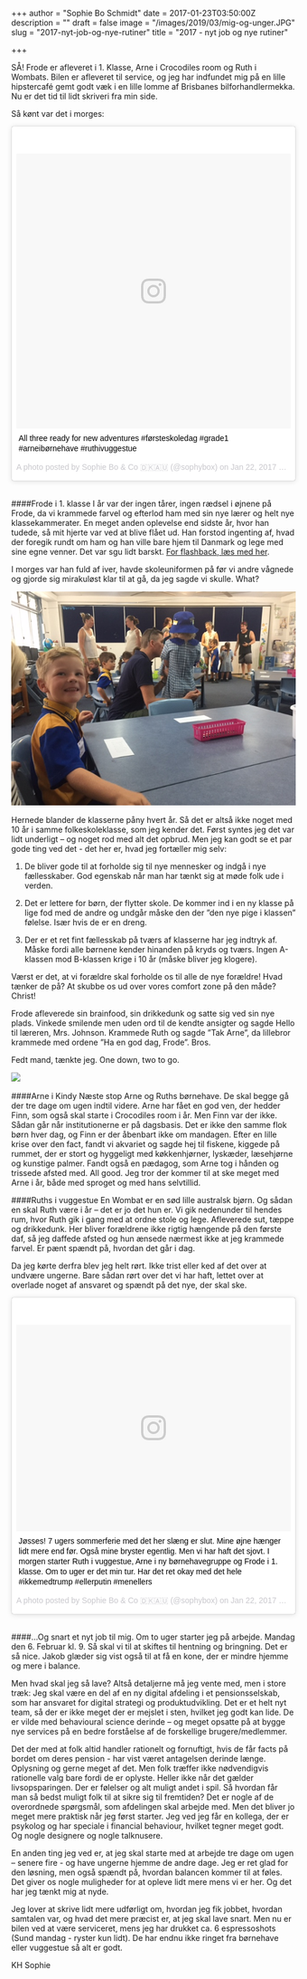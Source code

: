 +++
author = "Sophie Bo Schmidt"
date = 2017-01-23T03:50:00Z
description = ""
draft = false
image = "/images/2019/03/mig-og-unger.JPG"
slug = "2017-nyt-job-og-nye-rutiner"
title = "2017 - nyt job og nye rutiner"

+++


SÅ! Frode er afleveret i 1. Klasse, Arne i Crocodiles room og Ruth i Wombats. Bilen er afleveret til service, og jeg har indfundet mig på en lille hipstercafé gemt godt væk i en lille lomme af Brisbanes bilforhandlermekka. Nu er det tid til lidt skriveri fra min side. 

Så kønt var det i morges: 

<blockquote class="instagram-media" data-instgrm-captioned data-instgrm-version="7" style=" background:#FFF; border:0; border-radius:3px; box-shadow:0 0 1px 0 rgba(0,0,0,0.5),0 1px 10px 0 rgba(0,0,0,0.15); margin: 1px; max-width:658px; padding:0; width:99.375%; width:-webkit-calc(100% - 2px); width:calc(100% - 2px);"><div style="padding:8px;"> <div style=" background:#F8F8F8; line-height:0; margin-top:40px; padding:50.0% 0; text-align:center; width:100%;"> <div style=" background:url(data:image/png;base64,iVBORw0KGgoAAAANSUhEUgAAACwAAAAsCAMAAAApWqozAAAABGdBTUEAALGPC/xhBQAAAAFzUkdCAK7OHOkAAAAMUExURczMzPf399fX1+bm5mzY9AMAAADiSURBVDjLvZXbEsMgCES5/P8/t9FuRVCRmU73JWlzosgSIIZURCjo/ad+EQJJB4Hv8BFt+IDpQoCx1wjOSBFhh2XssxEIYn3ulI/6MNReE07UIWJEv8UEOWDS88LY97kqyTliJKKtuYBbruAyVh5wOHiXmpi5we58Ek028czwyuQdLKPG1Bkb4NnM+VeAnfHqn1k4+GPT6uGQcvu2h2OVuIf/gWUFyy8OWEpdyZSa3aVCqpVoVvzZZ2VTnn2wU8qzVjDDetO90GSy9mVLqtgYSy231MxrY6I2gGqjrTY0L8fxCxfCBbhWrsYYAAAAAElFTkSuQmCC); display:block; height:44px; margin:0 auto -44px; position:relative; top:-22px; width:44px;"></div></div> <p style=" margin:8px 0 0 0; padding:0 4px;"> <a href="https://www.instagram.com/p/BPl32noBy0z/" style=" color:#000; font-family:Arial,sans-serif; font-size:14px; font-style:normal; font-weight:normal; line-height:17px; text-decoration:none; word-wrap:break-word;" target="_blank">All three ready for new adventures #førsteskoledag #grade1 #arneibørnehave #ruthivuggestue</a></p> <p style=" color:#c9c8cd; font-family:Arial,sans-serif; font-size:14px; line-height:17px; margin-bottom:0; margin-top:8px; overflow:hidden; padding:8px 0 7px; text-align:center; text-overflow:ellipsis; white-space:nowrap;">A photo posted by Sophie Bo &amp; Co 🇩🇰🇦🇺 (@sophybox) on <time style=" font-family:Arial,sans-serif; font-size:14px; line-height:17px;" datetime="2017-01-23T03:27:07+00:00">Jan 22, 2017 at 7:27pm PST</time></p></div></blockquote>
<script async defer src="//platform.instagram.com/en_US/embeds.js"></script>

<br/>

####Frode i 1. klasse
I år var der ingen tårer, ingen rædsel i øjnene på Frode, da vi krammede farvel og efterlod ham med sin nye lærer og helt nye klassekammerater. En meget anden oplevelse end sidste år, hvor han tudede, så mit hjerte var ved at blive flået ud. Han forstod ingenting af, hvad der foregik rundt om ham og han ville bare hjem til Danmark og lege med sine egne venner. Det var sgu lidt barskt. [For flashback, læs med her](http://aussiestories.dk/realityhits/).

I morges var han fuld af iver, havde skoleuniformen på før vi andre vågnede og gjorde sig mirakuløst klar til at gå, da jeg sagde vi skulle. What?  

![](/content/images/2017/01/IMG_2577.JPG)

Hernede blander de klasserne påny hvert år. Så det er altså ikke noget med 10 år i samme folkeskoleklasse, som jeg kender det. Først syntes jeg det var lidt underligt – og noget rod med alt det opbrud. Men jeg kan godt se et par gode ting ved det - det her er, hvad jeg fortæller mig selv: 

1.	De bliver gode til at forholde sig til nye mennesker og indgå i nye fællesskaber. God egenskab når man har tænkt sig at møde folk ude i verden. 

2.	Det er lettere for børn, der flytter skole. De kommer ind i en ny klasse på lige fod med de andre og undgår måske den der ”den nye pige i klassen” følelse. Især hvis de er en dreng. 

3.	Der er et ret fint fællesskab på tværs af klasserne har jeg indtryk af. Måske fordi alle børnene kender hinanden på kryds og tværs. Ingen A-klassen mod B-klassen krige i 10 år (måske bliver jeg klogere). 

Værst er det, at vi forældre skal forholde os til alle de nye forældre! Hvad tænker de på? At skubbe os ud over vores comfort zone på den måde? Christ! 

Frode afleverede sin brainfood, sin drikkedunk og satte sig ved sin nye plads. Vinkede smilende men uden ord til de kendte ansigter og sagde Hello til læreren, Mrs. Johnson. Krammede Ruth og sagde ”Tak Arne”, da lillebror krammede med ordene ”Ha en god dag, Frode”. Bros. 

Fedt mand, tænkte jeg. One down, two to go.

![](http://)

####Arne i Kindy
Næste stop Arne og Ruths børnehave. De skal begge gå der tre dage om ugen indtil videre. Arne har fået en god ven, der hedder Finn, som også skal starte i Crocodiles room i år. Men Finn var der ikke. Sådan går når institutionerne er på dagsbasis. Det er ikke den samme flok børn hver dag, og Finn er der åbenbart ikke om mandagen. Efter en lille krise over den fact, fandt vi akvariet og sagde hej til fiskene, kiggede på rummet, der er stort og hyggeligt med køkkenhjørner, lyskæder, læsehjørne og kunstige palmer. Fandt også en pædagog, som Arne tog i hånden og trissede afsted med. All good. Jeg tror der kommer til at ske meget med Arne i år, både med sproget og med hans selvtillid. 

####Ruths i vuggestue
En Wombat er en sød lille australsk bjørn. Og sådan en skal Ruth være i år – det er jo det hun er. Vi gik nedenunder til hendes rum, hvor Ruth gik i gang med at ordne stole og lege. Afleverede sut, tæppe og drikkedunk. Her bliver forældrene ikke rigtig hængende på den første daf, så jeg daffede afsted og hun ænsede nærmest ikke at jeg krammede farvel. Er pænt spændt på, hvordan det går i dag. 

Da jeg kørte derfra blev jeg helt rørt. Ikke trist eller ked af det over at undvære ungerne. Bare sådan rørt over det vi har haft, lettet over at overlade noget af ansvaret og spændt på det nye, der skal ske. 

<blockquote class="instagram-media" data-instgrm-captioned data-instgrm-version="7" style=" background:#FFF; border:0; border-radius:3px; box-shadow:0 0 1px 0 rgba(0,0,0,0.5),0 1px 10px 0 rgba(0,0,0,0.15); margin: 1px; max-width:658px; padding:0; width:99.375%; width:-webkit-calc(100% - 2px); width:calc(100% - 2px);"><div style="padding:8px;"> <div style=" background:#F8F8F8; line-height:0; margin-top:40px; padding:37.5% 0; text-align:center; width:100%;"> <div style=" background:url(data:image/png;base64,iVBORw0KGgoAAAANSUhEUgAAACwAAAAsCAMAAAApWqozAAAABGdBTUEAALGPC/xhBQAAAAFzUkdCAK7OHOkAAAAMUExURczMzPf399fX1+bm5mzY9AMAAADiSURBVDjLvZXbEsMgCES5/P8/t9FuRVCRmU73JWlzosgSIIZURCjo/ad+EQJJB4Hv8BFt+IDpQoCx1wjOSBFhh2XssxEIYn3ulI/6MNReE07UIWJEv8UEOWDS88LY97kqyTliJKKtuYBbruAyVh5wOHiXmpi5we58Ek028czwyuQdLKPG1Bkb4NnM+VeAnfHqn1k4+GPT6uGQcvu2h2OVuIf/gWUFyy8OWEpdyZSa3aVCqpVoVvzZZ2VTnn2wU8qzVjDDetO90GSy9mVLqtgYSy231MxrY6I2gGqjrTY0L8fxCxfCBbhWrsYYAAAAAElFTkSuQmCC); display:block; height:44px; margin:0 auto -44px; position:relative; top:-22px; width:44px;"></div></div> <p style=" margin:8px 0 0 0; padding:0 4px;"> <a href="https://www.instagram.com/p/BPkDTyAhKse/" style=" color:#000; font-family:Arial,sans-serif; font-size:14px; font-style:normal; font-weight:normal; line-height:17px; text-decoration:none; word-wrap:break-word;" target="_blank">Jøsses! 7 ugers sommerferie med det her slæng er slut. Mine øjne hænger lidt mere end før. Også mine bryster egentlig. Men vi har haft det sjovt. I morgen starter Ruth i vuggestue, Arne i ny børnehavegruppe og Frode i 1. klasse. Om to uger er det min tur. Har det ret okay med det hele #ikkemedtrump #ellerputin #menellers</a></p> <p style=" color:#c9c8cd; font-family:Arial,sans-serif; font-size:14px; line-height:17px; margin-bottom:0; margin-top:8px; overflow:hidden; padding:8px 0 7px; text-align:center; text-overflow:ellipsis; white-space:nowrap;">A photo posted by Sophie Bo &amp; Co 🇩🇰🇦🇺 (@sophybox) on <time style=" font-family:Arial,sans-serif; font-size:14px; line-height:17px;" datetime="2017-01-22T10:28:44+00:00">Jan 22, 2017 at 2:28am PST</time></p></div></blockquote>
<script async defer src="//platform.instagram.com/en_US/embeds.js"></script>

<br/>

####...Og snart et nyt job til mig.
Om to uger starter jeg på arbejde. Mandag den 6. Februar kl. 9. Så skal vi til at skiftes til hentning og bringning. Det er så nice. Jakob glæder sig vist også til at få en kone, der er mindre hjemme og mere i balance. 

Men hvad skal jeg så lave? Altså detaljerne må jeg vente med, men i store træk: Jeg skal være en del af en ny digital afdeling i et pensionsselskab, som har ansvaret for digital strategi og produktudvikling. Det er et helt nyt team, så der er ikke meget der er mejslet i sten, hvilket jeg godt kan lide. De er vilde med behavioural science derinde – og meget opsatte på at bygge nye services på en bedre forståelse af de forskellige brugere/medlemmer. 

Det der med at folk altid handler rationelt og fornuftigt, hvis de får facts på bordet om deres pension - har vist været antagelsen derinde længe. Oplysning og gerne meget af det. Men folk træffer ikke nødvendigvis rationelle valg bare fordi de er oplyste. Heller ikke når det gælder livsopsparingen. Der er følelser og alt muligt andet i spil. Så hvordan får man så bedst muligt folk til at sikre sig til fremtiden? Det er nogle af de overordnede spørgsmål, som afdelingen skal arbejde med. Men det bliver jo meget mere praktisk når jeg først starter. Jeg ved jeg får en kollega, der er psykolog og har speciale i financial behaviour, hvilket tegner meget godt. Og nogle designere og nogle talknusere. 

En anden ting jeg ved er, at jeg skal starte med at arbejde tre dage om ugen – senere fire - og have ungerne hjemme de andre dage. Jeg er ret glad for den løsning, men også spændt på, hvordan balancen kommer til at føles. Det giver os nogle muligheder for at opleve lidt mere mens vi er her. Og det har jeg tænkt mig at nyde.

Jeg lover at skrive lidt mere udførligt om, hvordan jeg fik jobbet, hvordan samtalen var, og hvad det mere præcist er, at jeg skal lave snart. Men nu er bilen ved at være serviceret, mens jeg har drukket ca. 6 espressoshots (Sund mandag - ryster kun lidt). De har endnu ikke ringet fra børnehave eller vuggestue så alt er godt. 

KH Sophie

